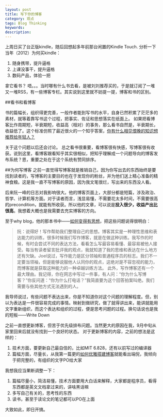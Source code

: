 ```yaml
---
layout: post
title: 写下你的博客
category: 观点
tags: Blog Thinking
keywords:
description:
---
```


上周日买了台正版kindle，随后回想起多年前那台闲置的Kindle Touch. 分析一下当年（2012）为何买kindle：

1. 随身携带，提升逼格
2. 上课没事干，提升逼格
3. 数码产品，体验一把

拿它看书？
唔。。。当时哪有什么书去看，是被刘刘推荐买的，于是就订阅了一堆又一堆RSS，有一些博客专栏。其实说到这里就不妨提一提，博客和书的区别。

##看书和看博客

书的篇幅长，组织得更完善，一般作者能到写书的水平，自身已然积累了茫茫多的素材，就等着靠写书这个过程，把事实、佐证和思想落实在纸面上。
如果把看博客比作周期短，半衰期短，收益高（相对）的事务，那么看书自然是，半衰期长，收益低了。这个标准仿照了最近很火的一个知乎答案，[你有什么相见恨晚的知识想推荐给年轻人？](http://www.zhihu.com/question/22238159)

关于这个问题以后还会讨论。
总之看书很重要，看博客很有快感，写博客很有收获。说到这里，看博客跟看知乎其实很相似，把知乎理解成一个问题导向的博客发布系统？恩，重要之处在于这个系统有赞同排序。

##为何写博客
之前一直觉得写博客就是推销自己，因为你写出去的东西始终是要找到读者的，写博客的主要目的也在于发现你的粉丝，并为他们送上精心准备的精神食粮。这是我一直不写博客的原因，因为我文笔很烂，写出来的东西没人看。

后来阮一峰的日志对我影响很大。他的博客页面上，大部分都是短篇，涉及政治、哲学、计算机等方面。对于读者而言，浅显易懂，不需要花太多时间，不需要很高的precondition，就能有所收获。所以他的文章，可以说是**投入很少，收益产出比很高**。我想着大概也是我需要去充实博客的方向。

至于why blog，他的那本书中——[如何变得有思想](http://read.douban.com/ebook/3966114/?dcs=book-search)，把这些问题说得很明白：

> 阮：说得好！写作帮助我们整理自己的思想。博客其实是一种理性思维和表达能力的训练，很多时候我们写作博客，就是在做这种训练。我写作的时候，有时会尝试不同的表达方法，看看怎么写最容易看懂、最容易被他人接受。每当有读者留言批评我的观点，我就知道了我的思维和表达在什么地方还有欠缺。Joel说过，写作能力是区分领袖和普通程序员的标志。我们不一定要当领袖，但是能够说服他人认同你的观点，这绝对是不容忽视的能力，而博客就是获取这种能力的一种卓越训练方法。
此外，写作博客还有一个最大理由。我记得，你在网志中写过一件事，有人问：“你为什么写博客？”你反问道：“你为什么打电话？”我简直要为这个回答拍案叫绝。我们需要与些其他方式无法遇到的人。

我导师说过，有些问题不表达出来，你是不知道你对这个问题的理解程度。但，别以为表达是一件很容易完成的事情。映射到做研究，做了就得讲出来，能讲就能用文字重新组织，而这个表达和组织的过程，便是思考问题的过程。换句话说也是我的短板——Write Down

之前一直想更新博客，但苦于优先级排布问题。当然更大的原因在我，9月中旬从家里回来后就没有找到一个良好的状态。
对于更新博客的内容，之前的想法是这样的：

1. 技术方面，要更新自己最自信的，比如MIT 6.828，还有以前写过的编译器
2. 篇幅方面，尽量长，从我第一篇更的[如何优雅搭建博客](http://kvenux.tk/2014/09/02/how-to-bulid-your-personal-blog.html)就能看出端倪，我倾向于把完整的，有组织的文字PO给大家

我想我应当果断调整一下：

1. 篇幅尽量小，简洁易懂，技术方面要用大白话来解释，大家都是程序员，看得东西都是英文文档拿过来的，讲啥黑话嘛
2. 多写自己有关的，思考性的东西
3. 读书，甚至于读论文的笔记都可以PO在上面

大致如此，即日开搞。
